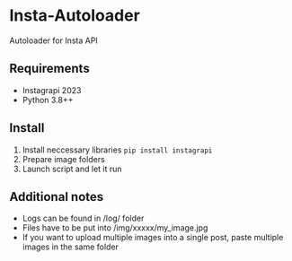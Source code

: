 # Insta-Autoloader
 Autoloader for Insta API

## Requirements
- Instagrapi 2023
- Python 3.8++

## Install

1) Install neccessary libraries
``pip install instagrapi``
2) Prepare image folders
3) Launch script and let it run

## Additional notes
- Logs can be found in /log/ folder
- Files have to be put into /img/xxxxx/my_image.jpg
- If you want to upload multiple images into a single post, paste multiple images in the same folder

